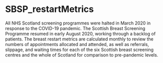 # SBSP_restartMetrics

All NHS Scotland screening programmes were halted in March 2020 in response to the COVID-19 pandemic. The Scottish Breast Screening Programme resumed in early August 2020, working through a backlog of patients. The breast restart metrics are calculated monthly to review the numbers of appointments allocated and attended, as well as referrals, slippage, and waiting times for each of the six Scottish breast screening centres and the whole of Scotland for comparison to pre-pandemic levels.




